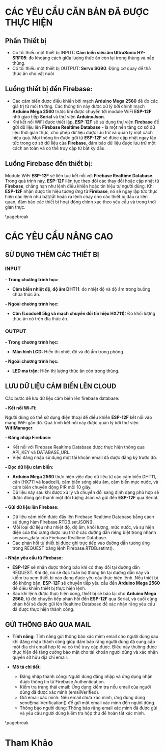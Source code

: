# CÁC YÊU CẦU CĂN BẢN ĐÃ ĐƯỢC THỰC HIỆN


## Phần Thiết bị

- Có tối thiểu một thiết bị INPUT: **Cảm biến siêu âm UltraSonic HY-SRF05**: đo khoảng cách giữa lượng thức ăn còn lại trong thùng và nắp thùng.
- Có tối thiểu một thiết bị OUTPUT: **Servo SG90**: Động cơ quay để thả thức ăn cho vật nuôi

## Luồng thiết bị đến Firebase:

- Các cảm biến được điều khiển bởi mạch **Arduino Mega 2560** để đo các giá trị từ môi trường. Các thông tin này được xử lý bởi chính mạch **Arduino Mega 2560** trước khi được chuyển tới module WiFi **ESP-12F** nhờ giao tiếp **Serial** và thư viện **ArduinoJson**.
- Khi kết nối WiFi được thiết lập, **ESP-12F** sẽ sử dụng thư viện **Firebase** để gửi dữ liệu lên **Firebase Realtime Database** - là một nền tảng cơ sở dữ liệu thời gian thực, cho phép dữ liệu được lưu trữ và quản lý một cách hiệu quả. Mọi thông tin được gửi từ **ESP-12F** sẽ được cập nhật ngay lập tức trong cơ sở dữ liệu của **Firebase**, đảm bảo dữ liệu được lưu trữ một cách an toàn và có thể truy cập từ bất kỳ đâu.

## Luồng Firebase đến thiết bị:

Module WiFi **ESP-12F** sẽ liên tục kết nối với **Firebase Realtime Database**. Trong quá trình này, **ESP-12F** liên tục theo dõi các thay đổi hoặc cập nhật từ **Firebase**, chẳng hạn như lệnh điều khiển hoặc tín hiệu từ người dùng. Khi **ESP-12F** nhận được tín hiệu tương ứng từ **Firebase**, nó sẽ ngay lập tức thực hiện các lệnh như bật/tắt hoặc ra lệnh chạy cho các thiết bị đầu ra liên quan, đảm bảo các thiết bị hoạt động chính xác theo yêu cầu và trong thời gian thực.

\pagebreak 

# CÁC YÊU CẦU NÂNG CAO

## SỬ DỤNG THÊM CÁC THIẾT BỊ

### INPUT

**- Trong chương trình học:** 

- **Cảm biến nhiệt độ, độ ẩm DHT11**: đo nhiệt độ và độ ẩm trong buồng chứa thức ăn.
  
**- Ngoài chương trình học:**

- **Cân (Loadcell 5kg và mạch chuyển đổi tín hiệu HX711):** Đo khối lượng thức ăn có trên đĩa thức ăn.

### OUTPUT

**- Trong chương trình học:**

- **Màn hình LCD:** Hiển thị nhiệt độ và độ ẩm trong phòng.

**- Ngoài chương trình học:** 

- **LED ma trận:** Hiển thị lượng thức ăn còn trong thùng.

## LƯU DỮ LIỆU CẢM BIẾN LÊN CLOUD

Các bước để lưu dữ liệu cảm biến lên firebase database:

**- Kết nối Wi-Fi:**

Người dùng có thể sử dụng điện thoại để điều khiển **ESP-12F** kết nối vào mạng WiFi gần đó. Quá trình kết nối này được quản lý bởi thư viện **WifiManager**.

**- Đăng nhập Firebase:**

- Kết nối với Firebase Realtime Database được thực hiện thông qua API_KEY và DATABASE_URL.
- Việc đăng nhập sử dụng một tài khoản email đã được đăng ký trước đó.

**- Đọc dữ liệu cảm biến:**

- **Arduino Mega 2560** thực hiện việc đọc dữ liệu từ các cảm biến DHT11, cân (HX711 và loadcell), cảm biến sóng siêu âm, cảm biến mực nước, và cảm biến chuyển động PIR mỗi 10 giây.
- Dữ liệu này sau khi được xử lý và chuyển đổi sang định dạng phù hợp sẽ được đóng gói thành một đối tượng Json và gửi đến **ESP-12F** qua Serial.

**- Gửi dữ liệu lên Firebase:**

- Dữ liệu cảm biến được đẩy lên Firebase Realtime Database bằng cách sử dụng hàm Firebase.RTDB.setJSON().
- Mỗi loại dữ liệu như nhiệt độ, độ ẩm, khối lượng, mức nước, và sự hiện diện của thú cưng được lưu trữ ở các đường dẫn riêng biệt trong nhánh sensors_data của Firebase Realtime Database.
- Các phản hồi từ thiết bị được ghi trực tiếp vào đường dẫn tương ứng trong REQUEST bằng lệnh Firebase.RTDB.setInt().

**- Nhận yêu cầu từ Firebase:**

- **ESP-12F** sẽ nhận được thông báo khi có thay đổi tại đường dẫn REQUEST. Khi đó, nó sẽ đọc toàn bộ thông tin tại đường dẫn này và kiểm tra xem thiết bị nào đang được yêu cầu thực hiện lệnh. Nếu thiết bị đó không bận, **ESP-12F** sẽ chuyển tiếp yêu cầu đến **Arduino Mega 2560** để điều khiển thiết bị thực hiện lệnh.
- Sau khi lệnh được thực hiện xong, thiết bị sẽ báo lại cho **Arduino Mega 2560**, từ đó chuyển tiếp phản hồi đến **ESP-12F** qua Serial, và cuối cùng phản hồi sẽ được gửi lên Realtime Database để xác nhận rằng yêu cầu đã được thực hiện thành công.

## GỬI THÔNG BÁO QUA MAIL

- **Tính năng**: Tính năng gửi thông báo xác minh email cho người dùng sau khi đăng nhập thành công giúp đảm bảo rằng người dùng đã cung cấp một địa chỉ email hợp lệ và có thể truy cập được. Điều này thường được thực hiện để tăng cường bảo mật cho tài khoản người dùng và xác nhận quyền sở hữu địa chỉ email. 

- **Mô tả chi tiết**:
    - Đăng nhập thành công: Người dùng đăng nhập và ứng dụng nhận được thông tin từ Firebase Authentication.
    - Kiểm tra trạng thái email: Ứng dụng kiểm tra nếu email của người dùng đã được xác minh (emailVerified).
    - Gửi email xác minh: Nếu email chưa xác minh, ứng dụng dùng sendEmailVerification() để gửi một email xác minh đến người dùng.
    - Thông báo người dùng: Thông báo rằng email xác minh đã được gửi và yêu cầu người dùng kiểm tra hộp thư để hoàn tất xác minh.

\pagebreak

# Tham Khảo